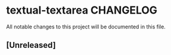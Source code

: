 # textual-textarea CHANGELOG

All notable changes to this project will be documented in this file.

## [Unreleased]
